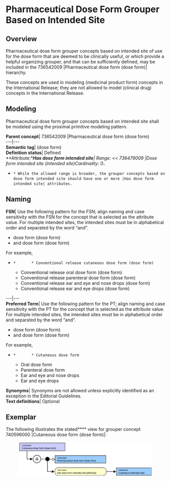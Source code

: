 # Pharmaceutical Dose Form Grouper Based on Intended Site

## Overview

Pharmaceutical dose form grouper concepts based on intended site of use for the dose form that are deemed to be clinically useful, or which provide a helpful organizing grouper, and that can be sufficiently defined, may be included in the 736542009 |Pharmaceutical dose form (dose form)| hierarchy.

These concepts are used in modeling (medicinal product form) concepts in the International Release; they are not allowed to model (clinical drug) concepts in the International Release.

## Modeling

Pharmaceutical dose form grouper concepts based on intended site shall be modeled using the proximal primitive modeling pattern. 

**Parent concept**|  736542009 |Pharmaceutical dose form (dose form)  
---|---  
**Semantic tag**| (dose form)  
**Definition status**|  Defined  
**Attribute:****Has dose form intended site**|  Range: << 736479009 |Dose form intended site (intended site)Cardinality: 0..*  

  *     * While the allowed range is broader, the grouper concepts based on dose form intended site should have one or more |Has dose form intended site| attributes.

  
  
## Naming

**FSN**|  Use the following pattern for the FSN; align naming and case sensitivity with the FSN for the concept that is selected as the attribute value. For multiple intended sites, the intended sites must be in alphabetical order and separated by the word “and”.

  * <Dose form intended site FSN> dose form (dose form)
  * <Dose form intended site FSN> and <Dose form intended site FSN> dose form (dose form)

For example,

  *     *       * Conventional release cutaneous dose form (dose form)
      * Conventional release oral dose form (dose form)
      * Conventional release parenteral dose form (dose form)
      * Conventional release ear and eye and nose drops (dose form)
      * Conventional release ear and eye drops (dose form)

  
---|---  
**Preferred Term**|  Use the following pattern for the PT; align naming and case sensitivity with the PT for the concept that is selected as the attribute value. For multiple intended sites, the intended sites must be in alphabetical order and separated by the word “and”.

  * <Dose form intended site PT> dose form (dose form)
  * <Dose form intended site PT> and <Dose form intended site PT> dose form (dose form)

For example,

  *     *       * Cutaneous dose form
      * Oral dose form
      * Parenteral dose form
      * Ear and eye and nose drops 
      * Ear and eye drops

  
**Synonyms**|  Synonyms are not allowed unless explicitly identified as an exception in the Editorial Guidelines.  
**Text definitions**|  Optional  
  
## Exemplar

The following illustrates the stated**** view for grouper concept 740596000 |Cutaneous dose form (dose form)|:

<figure><img src="images/174691229.png" alt="" title=""></figure>
